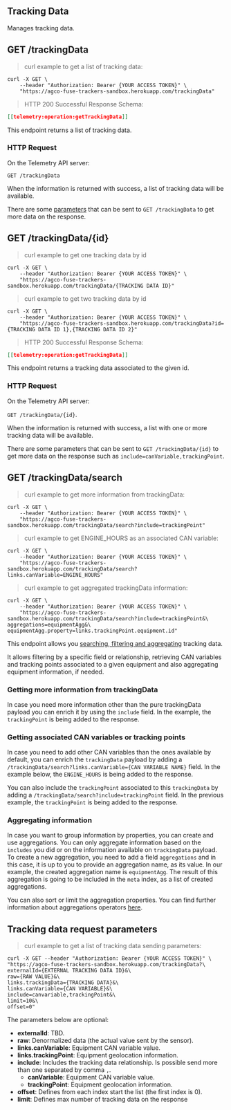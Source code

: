 ## Tracking Data

Manages tracking data.

## GET /trackingData

> curl example to get a list of tracking data:

```shell
curl -X GET \
    --header "Authorization: Bearer {YOUR ACCESS TOKEN}" \
    "https://agco-fuse-trackers-sandbox.herokuapp.com/trackingData"
```

> HTTP 200 Successful Response Schema:

```json
[[telemetry:operation:getTrackingData]]
```

This endpoint returns a list of tracking data.

### HTTP Request

On the Telemetry API server:

`GET /trackingData`

When the information is returned with success, a list of tracking data will be available.

There are some [parameters](#tracking-data-request-parameters) that can be sent to `GET /trackingData` to get more data on the response.

## GET /trackingData/{id}

> curl example to get one tracking data by id

```shell
curl -X GET \
    --header "Authorization: Bearer {YOUR ACCESS TOKEN}" \
    "https://agco-fuse-trackers-sandbox.herokuapp.com/trackingData/{TRACKING DATA ID}"
```

> curl example to get two tracking data by id

```shell
curl -X GET \
    --header "Authorization: Bearer {YOUR ACCESS TOKEN}" \
    "https://agco-fuse-trackers-sandbox.herokuapp.com/trackingData?id={TRACKING DATA ID 1},{TRACKING DATA ID 2}"
```

> HTTP 200 Successful Response Schema:

```json
[[telemetry:operation:getTrackingData]]
```

This endpoint returns a tracking data associated to the given id.

### HTTP Request

On the Telemetry API server:

`GET /trackingData/{id}`.

When the information is returned with success, a list with one or more tracking data will be available.

There are some parameters that can be sent to `GET /trackingData/{id}` to get more data on the response such as `include=canVariable,trackingPoint`.

## GET /trackingData/search

> curl example to get more information from trackingData:

```shell
curl -X GET \
    --header "Authorization: Bearer {YOUR ACCESS TOKEN}" \
    "https://agco-fuse-trackers-sandbox.herokuapp.com/trackingData/search?include=trackingPoint"
```

> curl example to get ENGINE_HOURS as an associated CAN variable:

```shell
curl -X GET \
    --header "Authorization: Bearer {YOUR ACCESS TOKEN}" \
    "https://agco-fuse-trackers-sandbox.herokuapp.com/trackingData/search?links.canVariable=ENGINE_HOURS"
```

> curl example to get aggregated trackingData information:

```shell
curl -X GET \
    --header "Authorization: Bearer {YOUR ACCESS TOKEN}" \
    "https://agco-fuse-trackers-sandbox.herokuapp.com/trackingData/search?include=trackingPoint&\
aggregations=equipmentAgg&\
equipmentAgg.property=links.trackingPoint.equipment.id"
```

This endpoint allows you
[searching, filtering and aggregating](https://github.com/agco/agco-json-api-profiles/blob/master/public/search-profile.md)
tracking data.

It allows filtering by a specific field or relationship,
retrieving CAN variables and tracking points associated
to a given equipment and also aggregating equipment
information, if needed.

### Getting more information from trackingData

In case you need more information other than the pure trackingData
payload you can enrich it by using the `include` field. In the example,
the `trackingPoint` is being added to the response.

### Getting associated CAN variables or tracking points

In case you need to add other CAN variables than the ones available by
default, you can enrich the `trackingData` payload by adding a
`/trackingData/search?links.canVariable={CAN VARIABLE NAME}` field.
In the example below, the `ENGINE_HOURS` is being added to the response.

You can also include the `trackingPoint` associated to this `trackingData`
by adding a `/trackingData/search?include=trackingPoint` field.
In the previous example, the `trackingPoint` is being added to the response.

### Aggregating information

In case you want to group information by properties, you can create and
use aggregations.
You can only aggregate information based on the `includes` you did or on
the information available on `trackingData` payload.
To create a new aggregation, you need to add a field
`aggregations` and in this case, it is up to you to provide an
aggregation name, as its value. In our  example, the created aggregation
name is `equipmentAgg`. The result of this aggregation is going to be
included in the `meta` index, as a list of created aggregations.

You can also sort or limit the aggregation properties. You can find
further information about aggregations operators
[here](https://github.com/agco/agco-json-api-profiles/blob/master/public/search-profile.md).

## Tracking data request parameters

> curl example to get a list of tracking data sending parameters:

```shell
curl -X GET --header "Authorization: Bearer {YOUR ACCESS TOKEN}" \
"https://agco-fuse-trackers-sandbox.herokuapp.com/trackingData?\
externalId={EXTERNAL TRACKING DATA ID}&\
raw={RAW VALUE}&\
links.trackingData={TRACKING DATA}&\
links.canVariable={CAN VARIABLE}&\
include=canvariable,trackingPoint&\
limit=10&\
offset=0"
```

The parameters below are optional:

- **externalId**: TBD.
- **raw**: Denormalized data (the actual value sent by the sensor).
- **links.canVariable**: Equipment CAN variable value.
- **links.trackingPoint**: Equipment geolocation information.
- **include**: Includes the tracking data relationship. Is possible send more than one separated by comma `,`.
  - **canVariable**: Equipment CAN variable value.
  - **trackingPoint**: Equipment geolocation information.
- **offset**: Defines from each index start the list (the first index is 0).
- **limit**: Defines max number of tracking data on the response
